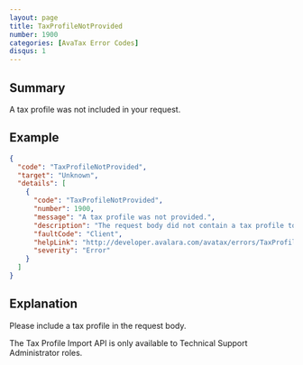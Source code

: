 ```yaml
---
layout: page
title: TaxProfileNotProvided
number: 1900
categories: [AvaTax Error Codes]
disqus: 1
---
```


## Summary

A tax profile was not included in your request.

## Example

```json
{
  "code": "TaxProfileNotProvided",
  "target": "Unknown",
  "details": [
    {
      "code": "TaxProfileNotProvided",
      "number": 1900,
      "message": "A tax profile was not provided.",
      "description": "The request body did not contain a tax profile to import.",
      "faultCode": "Client",
      "helpLink": "http://developer.avalara.com/avatax/errors/TaxProfileNotProvided",
      "severity": "Error"
    }
  ]
}
```

## Explanation

Please include a tax profile in the request body. 

The Tax Profile Import API is only available to Technical Support Administrator roles.
